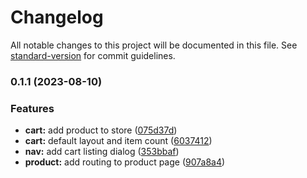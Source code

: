 # Changelog

All notable changes to this project will be documented in this file. See [standard-version](https://github.com/conventional-changelog/standard-version) for commit guidelines.

### 0.1.1 (2023-08-10)


### Features

* **cart:** add product to store ([075d37d](https://github.com/CamilleSylla/strapi-stripe-base-ui/commit/075d37d4a176a21f693e3d75d9f54830730a405d))
* **cart:** default layout and item count ([6037412](https://github.com/CamilleSylla/strapi-stripe-base-ui/commit/603741230e6dc9ffd5c531b7a4c5a78e95bf4753))
* **nav:** add cart listing dialog ([353bbaf](https://github.com/CamilleSylla/strapi-stripe-base-ui/commit/353bbaf18c9c262fcb6e6cfafc61dbb26e1852a9))
* **product:** add routing to product page ([907a8a4](https://github.com/CamilleSylla/strapi-stripe-base-ui/commit/907a8a41b2bb5a0dd025ea4c4a139037cb37cea9))
